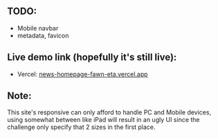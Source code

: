 ## TODO:

- Mobile navbar
- metadata, favicon

## Live demo link (hopefully it's still live):

- Vercel: [news-homepage-fawn-eta.vercel.app](news-homepage-fawn-eta.vercel.app)

## Note:

This site's responsive can only afford to handle PC and Mobile devices, using somewhat between like iPad will result in an ugly UI since the challenge only specify that 2 sizes in the first place.
